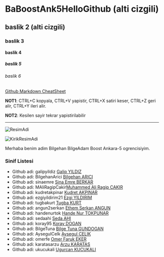 # BaBoostAnk5HelloGithub (alti cizgili)
## baslik 2 (alti cizgili)
### baslik 3
#### baslik 4
##### baslik 5 
###### baslik 6

[Github Markdown CheatSheet](https://guides.github.com/pdfs/markdown-cheatsheet-online.pdf)

**NOT1**: CTRL+C kopyala, CTRL+V yapistir, CTRL+X satiri keser, CTRL+Z geri alir, CTRL+Y ileri alir.

**NOT2**: Kesilen sayir tekrar yapistirilabilir

----
![ResimAdi](https://raw.githubusercontent.com/gist/ManulMax/2d20af60d709805c55fd784ca7cba4b9/raw/bcfeac7604f674ace63623106eb8bb8471d844a6/github.gif)

![KirikResimAdi]()

Merhaba benim adim Bilgehan BilgeAdam Boost Ankara-5 ogrencisiyim.

### Sinif Listesi
- Github adi: galipyildiz [Galip YILDIZ](https://github.com/galipyildiz)
- Github adi: BilgehanArici [Bilgehan ARICI](https://github.com/BilgehanArici)
- Github adi: sinaemre [Sina Emre BERKAR](https://github.com/sinaemre)
- Github adi: MAliRagipCakir[Muhammed Ali Ragip CAKIR](https://github.com/MAliRagipCakir)
- Github adi: kudretakpinar [Kudret AKPINAR](https://github.com/kudretakpinar)
- Github adi: ezgiyildirim21 [Ezgi YILDIRIM](https://github.com/ezgiyildirim21)
- Github adi: tugbakurt [Tugba KURT](https://github.com/tugbakurt)
- Github adi: angun2serkan [Ethem Serkan ANGUN](https://github.com/angun2serkan)
- Github adi: handenurtok [Hande Nur TOKPUNAR](https://github.com/Handenurtok)
- Github adi: sedaahi [Seda AHI](https://github.com/sedaahi)
- Github adi: koray95 [Koray DOGAN](https://github.com/Koray95)
- Github adi: BilgeTuna [Bilge Tuna GUNDOGAN](https://github.com/BilgeTuna)
- Github adi: AysegulCelk [Aysegul CELIK](https://github.com/AysegulCelk)
- Github adi: omerfe [Omer Faruk EKER](https://github.com/omerfe)
- Github adi: karatasarzu [Arzu KARATAS](https://github.com/karatasarzu)
- Github adi: ukucukali [Ugurcan KUCUKALI](https://github.com/ukucukali)
